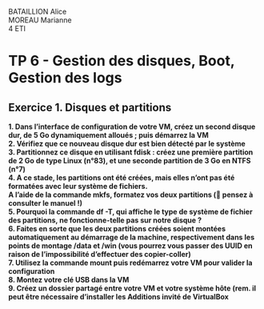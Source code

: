 BATAILLION Alice  
MOREAU Marianne  
4 ETI 

# TP 6 - Gestion des disques, Boot, Gestion des logs  

## Exercice 1. Disques et partitions  

**1. Dans l’interface de configuration de votre VM, créez un second disque dur, de 5 Go dynamiquement alloués ; puis démarrez la VM**  
**2. Vérifiez que ce nouveau disque dur est bien détecté par le système**  
**3. Partitionnez ce disque en utilisant fdisk : créez une première partition de 2 Go de type Linux (n°83), et une seconde partition de 3 Go en NTFS (n°7)**  
**4. A ce stade, les partitions ont été créées, mais elles n’ont pas été formatées avec leur système de fichiers.**  
**A l’aide de la commande mkfs, formatez vos deux partitions ( pensez à consulter le manuel !)**  
**5. Pourquoi la commande df -T, qui affiche le type de système de fichier des partitions, ne fonctionne-telle pas sur notre disque ?**  
**6. Faites en sorte que les deux partitions créées soient montées automatiquement au démarrage de la machine, respectivement dans les points de montage /data et /win (vous pourrez vous passer des UUID en raison de l’impossibilité d’effectuer des copier-coller)**  
**7. Utilisez la commande mount puis redémarrez votre VM pour valider la configuration**  
**8. Montez votre clé USB dans la VM**  
**9. Créez un dossier partagé entre votre VM et votre système hôte (rem. il peut être nécessaire d’installer les Additions invité de VirtualBox**  

